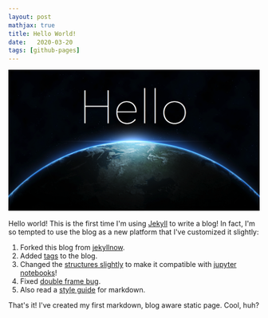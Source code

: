```yaml
---
layout: post
mathjax: true
title: Hello World!
date:   2020-03-20
tags: [github-pages]
---
```

![Hello World](/images/helloworld.png)

Hello world! This is the first time I'm using [Jekyll](https://jekyllrb.com/) to write a blog! In fact, I'm so tempted to use the blog as a new platform that I've customized it slightly:
1. Forked this blog from [jekyllnow](https://www.jekyllnow.com/).
2. Added [tags](http://www.minddust.com/post/tags-and-categories-on-github-pages/) to the blog.
3. Changed the [structures slightly](https://www.linode.com/docs/applications/project-management/jupyter-notebook-on-jekyll/) to make it compatible with [jupyter notebooks](https://jupyter.org/)!
4. Fixed [double frame bug](https://stackoverflow.com/questions/55308142/why-do-i-get-a-double-frame-around-markdown-code-block-on-jekyll-site).
5. Also read a [style guide](http://www.jekyllnow.com/Markdown-Style-Guide/) for markdown.

That's it! I've created my first markdown, blog aware static page. Cool, huh?